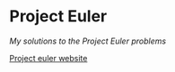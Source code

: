 # Project Euler
_My solutions to the Project Euler problems_

[Project euler website](https://projecteuler.net)
